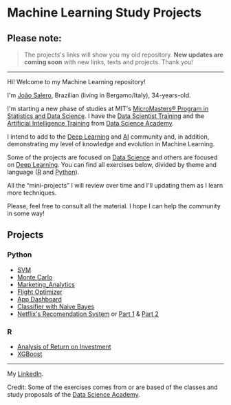  # Machine Learning Study Projects

 ## Please note:
 > The projects's links will show you my old repository. **New updates are coming soon** with new links, texts and projects. 
 Thank you! 
 
 ---
 
 
 Hi! Welcome to my Machine Learning repository!
 
 I'm [João Salero](https://www.linkedin.com/in/jo%C3%A3o-s-37aa011a8/), Brazilian (living in Bergamo/Italy), 34-years-old.

 I'm starting a new phase of studies at MIT's [MicroMasters® Program in Statistics and Data Science](https://www.edx.org/micromasters/mitx-statistics-and-data-science). I have the
 [Data Scientist Training](https://www.datascienceacademy.com.br/bundle/formacao-cientista-de-dados) and the [Artificial Intelligence Training](https://www.datascienceacademy.com.br/bundle/formacao-inteligencia-artificial) from [Data Science Academy](https://www.datascienceacademy.com.br/).

 I intend to add to the [Deep Learning](https://en.wikipedia.org/wiki/Deep_learning) and [AI](https://en.wikipedia.org/wiki/Artificial_intelligence) community and, in addition, demonstrating my level of knowledge and evolution in Machine Learning. 

 Some of the projects are focused on [Data Science](https://en.wikipedia.org/wiki/Data_science) and others are focused on [Deep Learning](https://en.wikipedia.org/wiki/Deep_learning). You can find all exercises below, divided by theme and language ([R](https://www.r-project.org/) and [Python](https://www.python.org/)).

 All the “mini-projects” I will review over time and I'll updating them as I learn more techniques.

 Please, feel free to consult all the material. I hope I can help the community in some way!


## Projects
 ### Python
- [SVM](https://github.com/Joao-Salero/Data-Science-Projects/tree/master/SVM)
- [Monte Carlo](https://github.com/Joao-Salero/Data-Science-Projects/tree/master/MonteCarlo)
- [Marketing_Analytics](https://github.com/JoaoSalero-AI/Machine-Learning-Study-Projects/tree/master/Marketing_Analytics-AB_Test)
- [Flight Optimizer](https://github.com/JoaoSalero-AI/Machine-Learning-Study-Projects/tree/master/Flight_Optimazer)
- [App Dashboard](https://github.com/JoaoSalero-AI/Machine-Learning-Study-Projects/tree/master/App_Dashboard)
- [Classifier with Naive Bayes](https://github.com/JoaoSalero-AI/Machine-Learning-Study-Projects/tree/master/Classifier_with_Naive_Naive_Bayes) 
- [Netflix's Recomendation System](https://github.com/JoaoSalero-AI/Machine-Learning-Study-Projects/tree/master/Netflix_Movie_Recommender_System) or [Part 1](https://github.com/JoaoSalero-AI/Machine-Learning-Study-Projects/blob/master/Netflix_Movie_Recommender_System/Netflix_Pred_Part1.ipynb) & [Part 2](https://github.com/JoaoSalero-AI/Machine-Learning-Study-Projects/blob/master/Netflix_Movie_Recommender_System/Netflix_Pred_Part2.ipynb)

 ### R
- [Analysis of Return on Investment](https://github.com/JoaoSalero-AI/Machine-Learning-Study-Projects/tree/master/ROI_R)
- [XGBoost](https://github.com/JoaoSalero-AI/Machine-Learning-Study-Projects/tree/master/XGBoost)

---
My [LinkedIn](https://www.linkedin.com/in/jo%C3%A3o-s-37aa011a8/).

Credit: Some of the exercises comes from or are based of the classes and study proposals of the [Data Science Academy](https://www.datascienceacademy.com.br/).
